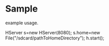 # Sample

example usage.

HServer s=new HServer(8080);
s.home=new File("/sdcard/pathToHomeDirectory");
h.start();
